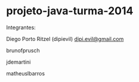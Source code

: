 # projeto-java-turma-2014
Integrantes:

Diego Porto Ritzel (dipievil) dipi.evil@gmail.com

brunofprusch

jdemartini 

matheuslbarros
